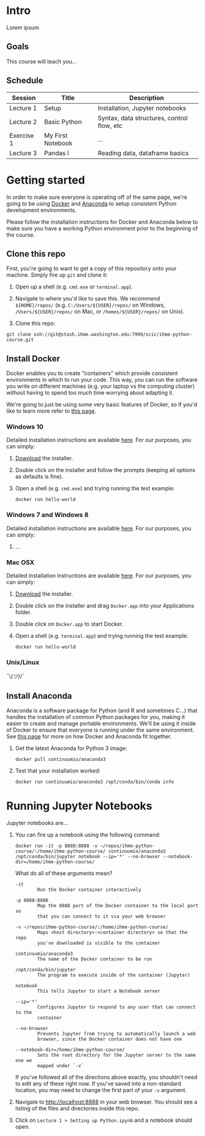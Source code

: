 Intro
=====
Lorem ipsum

Goals
-----
This course will teach you...

Schedule
--------

| Session | Title | Description |
| --- | --- | --- |
| Lecture 1 | Setup | Installation, Jupyter notebooks |
| Lecture 2 | Basic Python | Syntax, data structures, control flow, etc |
| Exercise 1 | My First Notebook | ... |
| Lecture 3 | Pandas I | Reading data, dataframe basics |


Getting started
===============
In order to make sure everyone is operating off of the same page, we're going
to be using [Docker](https://www.docker.com/what-docker) and 
[Anaconda](https://www.continuum.io/anaconda-overview) to setup consistent
Python development environments.

Please follow the installation instructions for Docker and Anaconda below to
make sure you have a working Python environment prior to the beginning of the 
course.

Clone this repo
---------------
First, you're going to want to get a copy of this repository onto your machine.
Simply fire up `git` and clone it:

1. Open up a shell (e.g. `cmd.exe` or `terminal.app`).

2. Navigate to where you'd like to save this. We recommend `${HOME}/repos/` 
    (e.g. `C:/Users/${USER}/repos/` on Windows, `/Users/${USER}/repos/` on 
    Mac, or `/homes/${USER}/repos/` on Unix).

3. Clone this repo:
 
  ```
  git clone ssh://git@stash.ihme.washington.edu:7999/scic/ihme-python-course.git
  ```

Install Docker
--------------
Docker enables you to create "containers" which provide consistent environments
in which to run your code. This way, you can run the software you write on 
different machines (e.g. your laptop vs the computing cluster) without 
having to spend too much time worrying about adapting it.

We're going to just be using some very basic features of Docker, so if you'd
like to learn more refer to 
[this page](https://docs.docker.com/engine/understanding-docker/).

### Windows 10
Detailed installation instructions are available
[here](https://docs.docker.com/docker-for-windows/). For our purposes, you can
simply:

1. [Download](https://download.docker.com/win/stable/InstallDocker.msi) the
    installer.

2. Double click on the installer and follow the prompts (keeping all options 
    as defaults is fine).

3. Open a shell (e.g. `cmd.exe`) and trying running the test example:
 
    ```
    docker run hello-world
    ```

### Windows 7 and Windows 8
Detailed installation instructions are available 
[here](https://docs.docker.com/toolbox/toolbox_install_windows/). For our purposes, you can simply:

1. ...

### Mac OSX
Detailed installation instructions are available
[here](https://docs.docker.com/docker-for-mac/). For our purposes, you can
simply:

1. [Download](https://download.docker.com/mac/stable/Docker.dmg) the installer.

2. Double click on the installer and drag `Docker.app` into your Applications
    folder.

3. Double click on `Docker.app` to start Docker.

4. Open a shell (e.g. `terminal.app`) and trying running the test example:
 
    ```
    docker run hello-world
    ```

### Unix/Linux
¯\\_(ツ)_/¯



Install Anaconda
----------------
Anaconda is a software package for Python (and R and sometimes C...) that
handles the installation of common Python packages for you, making it easier
to create and manage portable environments. We'll be using it inside of Docker
to ensure that everyone is running under the same environment. See 
[this page](https://www.continuum.io/blog/developer-blog/anaconda-and-docker-better-together-reproducible-data-science) for more on how
Docker and Anaconda fit together.

1. Get the latest Anaconda for Python 3 image:

    ```
    docker pull continuumio/anaconda3
    ```

2. Test that your installation worked:

    ```
    docker run continuumio/anaconda3 /opt/conda/bin/conda info
    ```

Running Jupyter Notebooks
=========================
Jupyter notebooks are...

1. You can fire up a notebook using the following command:

    ```
    docker run -it -p 8888:8888 -v ~/repos/ihme-python-course/:/home/ihme-python-course/ continuumio/anaconda3 /opt/conda/bin/jupyter notebook --ip='*' --no-browser --notebook-dir=/home/ihme-python-course/
    ```

    What do all of these arguments mean?

    ```
    -it            
            Run the Docker container interactively

    -p 8888:8888                
            Map the 8888 port of the Docker container to the local port so 
            that you can connect to it via your web browser
    
    -v ~/repos/ihme-python-course/:/home/ihme-python-course/ 
            Maps <host directory>:<container directory> so that the repo 
            you've downloaded is visible to the container
    
    continuumio/anaconda3 
            The name of the Docker container to be run

    /opt/conda/bin/jupyter 
            The program to execute inside of the container (Jupyter)

    notebook 
            This tells Jupyter to start a Notebook server
    
    --ip='*' 
            Configures Jupyter to respond to any user that can connect to the 
            container

    --no-browser 
            Prevents Jupyter from trying to automatically launch a web 
            browser, since the Docker container does not have one
    
    --notebook-dir=/home/ihme-python-course/ 
            Sets the root directory for the Jupyter server to the same one we 
            mapped under `-v`
    ```
    
    If you've followed all of the directions above exactly, you shouldn't need 
    to edit any of these right now. If you've saved into a non-standard
    location, you may need to change the first part of your `-v` argument.

2. Navigate to [http://localhost:8888](http://localhost:8888) in your web 
    browser. You should see a listing of the files and directories inside this
    repo.

3. Click on `Lecture 1 > Setting up Python.ipynb` and a notebook should open.


